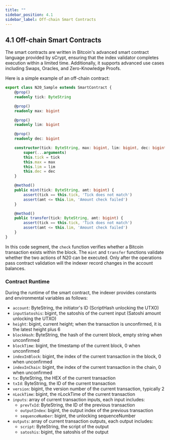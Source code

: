 ```yaml
---
title: ""
sidebar_position: 4.1
sidebar_label: Off-chain Smart Contracts
---
```


## 4.1 Off-chain Smart Contracts

The smart contracts are written in Bitcoin's advanced smart contract language provided by sCrypt, ensuring that the index validator completes execution within a limited time. Additionally, it supports advanced use cases including Swaps, Oracles, and Zero-Knowledge Proofs.

Here is a simple example of an off-chain contract:

```typescript
export class N20_Sample extends SmartContract {
    @prop()
    readonly tick: ByteString

    @prop()
    readonly max: bigint

    @prop()
    readonly lim: bigint

    @prop()
    readonly dec: bigint

    constructor(tick: ByteString, max: bigint, lim: bigint, dec: bigint) {
        super(...arguments)
        this.tick = tick
        this.max = max
        this.lim = lim
        this.dec = dec
    }

    @method()
    public mint(tick: ByteString, amt: bigint) {
        assert(tick == this.tick, 'Tick does not match')
        assert(amt <= this.lim, 'Amount check failed')
    }

    @method()
    public transfer(tick: ByteString, amt: bigint) {
        assert(tick == this.tick, 'Tick does not match')
        assert(amt <= this.lim, 'Amount check failed')
    }
}
```

In this code segment, the `check` function verifies whether a Bitcoin transaction exists within the block. The `mint` and `transfer` functions validate whether the two actions of N20 can be executed. Only after the operations pass contract validation will the indexer record changes in the account balances.

### Contract Runtime

During the runtime of the smart contract, the indexer provides constants and environmental variables as follows:

- `account`: ByteString, the initiator's ID (ScriptHash unlocking the UTXO)
- `inputSatoshis`: bigint, the satoshis of the current input (Satoshi amount unlocking the UTXO)
- `height`: bigint, current height; when the transaction is unconfirmed, it is the latest height plus 6
- `blockHash`: ByteString, the hash of the current block, empty string when unconfirmed
- `blockTime`: bigint, the timestamp of the current block, 0 when unconfirmed
- `indexInBlock`: bigint, the index of the current transaction in the block, 0 when unconfirmed
- `indexInChain`: bigint, the index of the current transaction in the chain, 0 when unconfirmed
- `tx`: ByteString, the HEX of the current transaction
- `txId`: ByteString, the ID of the current transaction
- `version`: bigint, the version number of the current transaction, typically 2
- `nLockTime`: bigint, the nLockTime of the current transaction
- `inputs`: array of current transaction inputs, each input includes:
  - `prevTxId`: ByteString, the ID of the previous transaction
  - `outputIndex`: bigint, the output index of the previous transaction
  - `sequenceNumber`: bigint, the unlocking sequenceNumber
- `outputs`: array of current transaction outputs, each output includes:
  - `script`: ByteString, the script of the output
  - `satoshis`: bigint, the satoshis of the output
